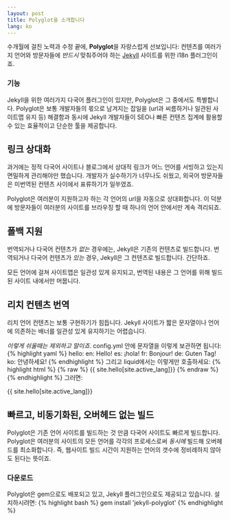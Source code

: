 ```yaml
---
layout: post
title: Polyglot을 소개합니다
lang: ko
---
```


수개월에 걸친 노력과 수정 끝에, **Polyglot**을 자랑스럽게 선보입니다: 컨텐츠를 여러가지 언어와 방문자들에 *반드시* 맞춰주어야 하는 [Jekyll](http://jekyllrb.com) 사이트를 위한 i18n 플러그인이죠.

### 기능

Jekyll을 위한 여러가지 다국어 플러그인이 있지만, Polyglot은 그 중에서도 특별합니다. Polyglot은 보통 개발자들의 몫으로 남겨지는 잡일을 (url과 씨름하거나 일관된 사이트맵 유지 등) 해결함과 동시에 Jekyll 개발자들이 SEO나 빠른 컨텐츠 집계에 활용할 수 있는 효율적이고 단순한 툴을 제공합니다.

## 링크 상대화

과거에는 정적 다국어 사이트나 블로그에서 상대적 링크가 어느 언어를 서빙하고 있는지 면밀하게 관리해야만 했습니다. 개발자가 실수하기가 너무나도 쉬웠고, 외국어 방문자들은 미번역된 컨텐츠 사이에서 표류하기가 일쑤였죠.

Polyglot은 여러분이 지원하고자 하는 각 언어의 url을 자동으로 상대화합니다. 이 덕분에 방문자들이 여러분의 사이트를 브라우징 할 때 하나의 언어 안에서만 계속 격리되죠.

## 폴백 지원

번역되거나 다국어 컨텐츠가 *없는* 경우에는, Jekyll은 기존의 컨텐츠로 빌드합니다. 번역되거나 다국어 컨텐츠가 *있는* 경우, Jekyll은 그 컨텐츠로 빌드합니다. 간단하죠.

모든 언어에 걸쳐 사이트맵은 일관성 있게 유지되고, 번역된 내용은 그 언어를 위해 빌드된 사이트 내에서만 머뭅니다.

## 리치 컨텐츠 번역

리치 언어 컨텐츠는 보통 구현하기가 힘듭니다. Jekyll 사이트가 짧은 문자열이나 언어에 의존하는 배너를 일관성 있게 유지하기는 어렵습니다.

*이렇게 쉬울때는 제외하고 말이죠*. config.yml 안에 문자열을 이렇게 보관하면 됩니다:
{% highlight yaml %}
hello:
  en: Hello!
  es: ¡hola!
  fr: Bonjour!
  de: Guten Tag!
  ko: 안녕하세요!
{% endhighlight %}
그리고 liquid에서는 이렇게만 호출하세요:
{% highlight html %}
{% raw %}
{{ site.hello[site.active_lang]}}
{% endraw %}
{% endhighlight %}
그러면:
<p class="message">
{{ site.hello[site.active_lang]}}
</p>

## 빠르고, 비동기화된, 오버헤드 없는 빌드

  Polyglot은 기존 언어 사이트를 빌드하는 것 만큼 다국어 사이트도 빠르게 빌드합니다.
  Polyglot은 여러분의 사이트의 모든 언어를 각각의 프로세스로써 *동시에* 빌드해 오버헤드를 최소화합니다. 즉, 웹사이트 빌드 시간이 지원하는 언어의 갯수에 정비례하지 않아도 된다는 뜻이죠.

### 다운로드

  Polyglot은 gem으로도 배포되고 있고, Jekyll 플러그인으로도 제공되고 있습니다. 설치하시려면:
  {% highlight bash %}
  gem install 'jekyll-polyglot'
  {% endhighlight %}
